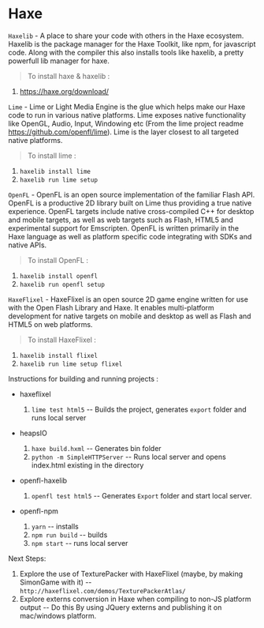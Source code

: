 # Haxe

`Haxelib` - A place to share your code with others in the Haxe ecosystem. Haxelib is the package manager for the Haxe Toolkit, like npm, for javascript code. Along with the compiler this also installs tools like haxelib, a pretty powerfull lib manager for haxe.
> To install haxe & haxelib : 
1. https://haxe.org/download/

`Lime` - Lime or Light Media Engine is the glue which helps make our Haxe code to run in various native platforms. Lime exposes native functionality like OpenGL, Audio, Input, Windowing etc (From the lime project readme https://github.com/openfl/lime). Lime is the layer closest to all targeted native platforms.
 > To install lime :
 1. `haxelib install lime`
 2. `haxelib run lime setup`

 `OpenFL` - OpenFL is an open source implementation of the familiar Flash API. OpenFL is a productive 2D library built on Lime thus providing a true native experience. OpenFL targets include native cross-compiled C++ for desktop and mobile targets, as well as web targets such as Flash, HTML5 and experimental support for Emscripten. OpenFL is written primarily in the Haxe language as well as platform specific code integrating with SDKs and native APIs.
 > To install OpenFL : 
 1. `haxelib install openfl`
 2. `haxelib run openfl setup`

 `HaxeFlixel` - HaxeFlixel is an open source 2D game engine written for use with the Open Flash Library and Haxe. It enables multi-platform development for native targets on mobile and desktop as well as Flash and HTML5 on web platforms.
 > To install HaxeFlixel :
 1. `haxelib install flixel`
 2. `haxelib run lime setup flixel`
 

 Instructions for building and running projects :

 * haxeflixel
    1. `lime test html5` -- Builds the project, generates `export` folder and runs local server
    
 * heapsIO
    1. `haxe build.hxml` -- Generates bin folder
    2. `python -m SimpleHTTPServer` -- Runs local server and opens index.html existing in the directory

 * openfl-haxelib
    1. `openfl test html5` -- Generates `Export` folder and start local server.

 * openfl-npm
    1. `yarn` -- installs
    2. `npm run build` -- builds
    3. `npm start` -- runs local server

Next Steps:

1. Explore the use of TexturePacker with HaxeFlixel (maybe, by making SimonGame with it) -- `http://haxeflixel.com/demos/TexturePackerAtlas/`
2. Explore externs conversion in Haxe when compiling to non-JS platform output -- Do this By using JQuery externs and publishing it on mac/windows platform.
